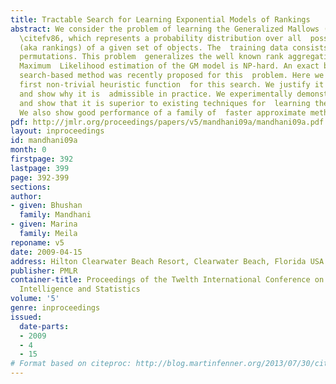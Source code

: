 ```yaml
---
title: Tractable Search for Learning Exponential Models of Rankings
abstract: We consider the problem of learning the Generalized Mallows (GM) model  of
  \citefv86, which represents a probability distribution over all  possible permutations
  (aka rankings) of a given set of objects. The  training data consists of a set of
  permutations. This problem  generalizes the well known rank aggregation problem.
  Maximum  Likelihood estimation of the GM model is NP-hard. An exact but  inefficient
  search-based method was recently proposed for this  problem. Here we introduce the
  first non-trivial heuristic function  for this search. We justify it theoretically,
  and show why it is  admissible in practice. We experimentally demonstrate its  effectiveness,
  and show that it is superior to existing techniques for  learning the GM model.
  We also show good performance of a family of  faster approximate methods of search.
pdf: http://jmlr.org/proceedings/papers/v5/mandhani09a/mandhani09a.pdf
layout: inproceedings
id: mandhani09a
month: 0
firstpage: 392
lastpage: 399
page: 392-399
sections: 
author:
- given: Bhushan
  family: Mandhani
- given: Marina
  family: Meila
reponame: v5
date: 2009-04-15
address: Hilton Clearwater Beach Resort, Clearwater Beach, Florida USA
publisher: PMLR
container-title: Proceedings of the Twelth International Conference on Artificial
  Intelligence and Statistics
volume: '5'
genre: inproceedings
issued:
  date-parts:
  - 2009
  - 4
  - 15
# Format based on citeproc: http://blog.martinfenner.org/2013/07/30/citeproc-yaml-for-bibliographies/
---
```

